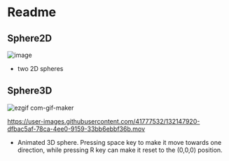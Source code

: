 # Readme

## Sphere2D
![image](https://user-images.githubusercontent.com/41777532/132147882-4b29038e-149f-4038-b275-debdf7a695cf.png)

* two 2D spheres

## Sphere3D

![ezgif com-gif-maker](https://user-images.githubusercontent.com/41777532/132148178-3b8c22f2-397c-4098-b95c-1f230450a251.gif)


https://user-images.githubusercontent.com/41777532/132147920-dfbac5af-78ca-4ee0-9159-33bb6ebbf36b.mov

* Animated 3D sphere. Pressing space key to make it move towards one direction, while pressing R key can make it reset to the (0,0,0) position.

